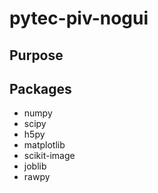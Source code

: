 # pytec-piv-nogui

## Purpose

## Packages
- numpy
- scipy
- h5py
- matplotlib
- scikit-image
- joblib
- rawpy